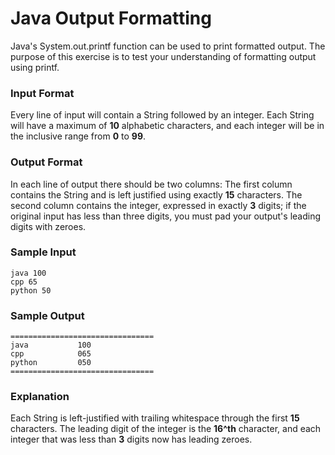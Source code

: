 # Java Output Formatting

Java's System.out.printf function can be used to print formatted output. The purpose of this exercise is to test your understanding of formatting output using printf.

### Input Format
Every line of input will contain a String followed by an integer.
Each String will have a maximum of **10** alphabetic characters, and each integer will be in the inclusive range from **0** to **99**.

### Output Format

In each line of output there should be two columns:
The first column contains the String and is left justified using exactly **15** characters.
The second column contains the integer, expressed in exactly **3** digits; if the original input has less than three digits, you must pad your output's leading digits with zeroes.

### Sample Input
```
java 100
cpp 65
python 50 
```

### Sample Output
```
================================
java           100 
cpp            065 
python         050 
================================
```

### Explanation
Each String is left-justified with trailing whitespace through the first **15** characters. The leading digit of the integer is the **16^th** character, and each integer that was less than **3** digits now has leading zeroes.